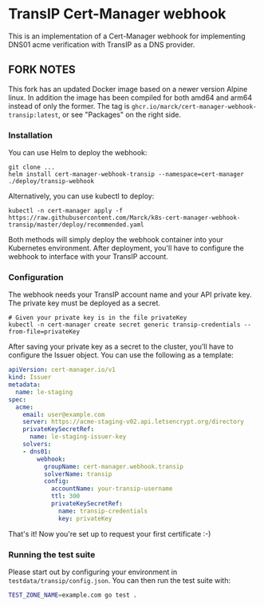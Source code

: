 # TransIP Cert-Manager webhook

This is an implementation of a Cert-Manager webhook for implementing DNS01 acme verification with TransIP as a DNS provider.

## FORK NOTES

This fork has an updated Docker image based on a newer version Alpine linux. In addition the image has been compiled for
both amd64 and arm64 instead of only the former. The tag is `ghcr.io/marck/cert-manager-webhook-transip:latest`, or
see "Packages" on the right side.

### Installation

You can use Helm to deploy the webhook:

```shell script
git clone ...
helm install cert-manager-webhook-transip --namespace=cert-manager ./deploy/transip-webhook
```

Alternatively, you can use kubectl to deploy:

```shell script
kubectl -n cert-manager apply -f https://raw.githubusercontent.com/Marck/k8s-cert-manager-webhook-transip/master/deploy/recommended.yaml
```

Both methods will simply deploy the webhook container into your Kubernetes environment. After deployment, you'll have to configure the webhook to interface with your TransIP account.

### Configuration

The webhook needs your TransIP account name and your API private key. The private key must be deployed as a secret.

```shell script
# Given your private key is in the file privateKey
kubectl -n cert-manager create secret generic transip-credentials --from-file=privateKey
```

After saving your private key as a secret to the cluster, you'll have to configure the Issuer object. You can use the following as a template:

```yaml
apiVersion: cert-manager.io/v1
kind: Issuer
metadata:
  name: le-staging
spec:
  acme:
    email: user@example.com
    server: https://acme-staging-v02.api.letsencrypt.org/directory
    privateKeySecretRef:
      name: le-staging-issuer-key
    solvers:
    - dns01:
        webhook:
          groupName: cert-manager.webhook.transip
          solverName: transip
          config:
            accountName: your-transip-username
            ttl: 300
            privateKeySecretRef:
              name: transip-credentials
              key: privateKey
```

That's it! Now you're set up to request your first certificate :-)

### Running the test suite

Please start out by configuring your environment in `testdata/transip/config.json`. You can then run the test suite with:

```bash
TEST_ZONE_NAME=example.com go test .
```

